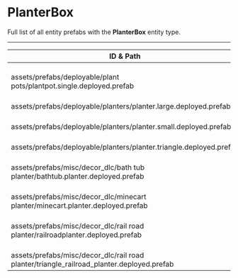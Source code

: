 # PlanterBox
Full list of all <Badge type="warning" text="8"/> entity prefabs with the **PlanterBox** entity type.

---
| ID & Path |
| --- |
| <a href="#2685133268"><Badge id="2685133268" type="tip" text="#"/></a> <Badge type="tip" text="2685133268"/> <br> assets/prefabs/deployable/plant pots/plantpot.single.deployed.prefab |
| <a href="#1162882237"><Badge id="1162882237" type="tip" text="#"/></a> <Badge type="tip" text="1162882237"/> <br> assets/prefabs/deployable/planters/planter.large.deployed.prefab |
| <a href="#467313155"><Badge id="467313155" type="tip" text="#"/></a> <Badge type="tip" text="467313155"/> <br> assets/prefabs/deployable/planters/planter.small.deployed.prefab |
| <a href="#375169930"><Badge id="375169930" type="tip" text="#"/></a> <Badge type="tip" text="375169930"/> <br> assets/prefabs/deployable/planters/planter.triangle.deployed.prefab |
| <a href="#2846319393"><Badge id="2846319393" type="tip" text="#"/></a> <Badge type="tip" text="2846319393"/> <br> assets/prefabs/misc/decor_dlc/bath tub planter/bathtub.planter.deployed.prefab |
| <a href="#47518702"><Badge id="47518702" type="tip" text="#"/></a> <Badge type="tip" text="47518702"/> <br> assets/prefabs/misc/decor_dlc/minecart planter/minecart.planter.deployed.prefab |
| <a href="#115096413"><Badge id="115096413" type="tip" text="#"/></a> <Badge type="tip" text="115096413"/> <br> assets/prefabs/misc/decor_dlc/rail road planter/railroadplanter.deployed.prefab |
| <a href="#3449130218"><Badge id="3449130218" type="tip" text="#"/></a> <Badge type="tip" text="3449130218"/> <br> assets/prefabs/misc/decor_dlc/rail road planter/triangle_railroad_planter.deployed.prefab |
